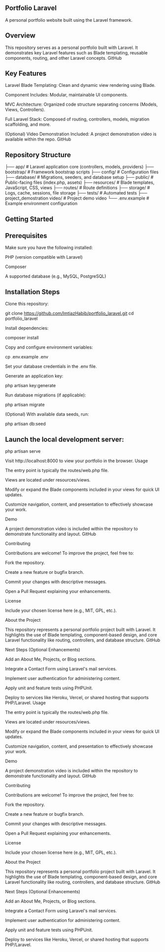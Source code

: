 ## Portfolio Laravel

A personal portfolio website built using the Laravel framework.

## Overview

This repository serves as a personal portfolio built with Laravel. It demonstrates key Laravel features such as Blade templating, reusable components, routing, and other Laravel concepts.
GitHub

## Key Features

Laravel Blade Templating: Clean and dynamic view rendering using Blade.

Component Includes: Modular, maintainable UI components.

MVC Architecture: Organized code structure separating concerns (Models, Views, Controllers).

Full Laravel Stack: Composed of routing, controllers, models, migration scaffolding, and more.

(Optional) Video Demonstration Included: A project demonstration video is available within the repo.
GitHub

## Repository Structure
├── app/                 # Laravel application core (controllers, models, providers)
├── bootstrap/           # Framework bootstrap scripts
├── config/              # Configuration files
├── database/            # Migrations, seeders, and database setup
├── public/              # Public-facing files (index.php, assets)
├── resources/           # Blade templates, JavaScript, CSS, views
├── routes/              # Route definitions
├── storage/             # Logs, cache, sessions, file storage
├── tests/               # Automated tests
├── project_demostration video/ # Project demo video
└── .env.example         # Example environment configuration
## Getting Started
## Prerequisites

Make sure you have the following installed:

PHP (version compatible with Laravel)

Composer

A supported database (e.g., MySQL, PostgreSQL)

## Installation Steps

Clone this repository:

git clone https://github.com/ImtiazHabib/portfolio_laravel.git
cd portfolio_laravel


Install dependencies:

composer install


Copy and configure environment variables:

cp .env.example .env


Set your database credentials in the .env file.

Generate an application key:

php artisan key:generate


Run database migrations (if applicable):

php artisan migrate


(Optional) With available data seeds, run:

php artisan db:seed


## Launch the local development server:

php artisan serve


Visit http://localhost:8000 to view your portfolio in the browser.
Usage

The entry point is typically the routes/web.php file.

Views are located under resources/views.

Modify or expand the Blade components included in your views for quick UI updates.

Customize navigation, content, and presentation to effectively showcase your work.

Demo

A project demonstration video is included within the repository to demonstrate functionality and layout.
GitHub

Contributing

Contributions are welcome! To improve the project, feel free to:

Fork the repository.

Create a new feature or bugfix branch.

Commit your changes with descriptive messages.

Open a Pull Request explaining your enhancements.

License

Include your chosen license here (e.g., MIT, GPL, etc.).

About the Project

This repository represents a personal portfolio project built with Laravel. It highlights the use of Blade templating, component-based design, and core Laravel functionality like routing, controllers, and database structure.
GitHub

Next Steps (Optional Enhancements)

Add an About Me, Projects, or Blog sections.

Integrate a Contact Form using Laravel's mail services.

Implement user authentication for administering content.

Apply unit and feature tests using PHPUnit.

Deploy to services like Heroku, Vercel, or shared hosting that supports PHP/Laravel. Usage

The entry point is typically the routes/web.php file.

Views are located under resources/views.

Modify or expand the Blade components included in your views for quick UI updates.

Customize navigation, content, and presentation to effectively showcase your work.

Demo

A project demonstration video is included within the repository to demonstrate functionality and layout.
GitHub

Contributing

Contributions are welcome! To improve the project, feel free to:

Fork the repository.

Create a new feature or bugfix branch.

Commit your changes with descriptive messages.

Open a Pull Request explaining your enhancements.

License

Include your chosen license here (e.g., MIT, GPL, etc.).

About the Project

This repository represents a personal portfolio project built with Laravel. It highlights the use of Blade templating, component-based design, and core Laravel functionality like routing, controllers, and database structure.
GitHub

Next Steps (Optional Enhancements)

Add an About Me, Projects, or Blog sections.

Integrate a Contact Form using Laravel's mail services.

Implement user authentication for administering content.

Apply unit and feature tests using PHPUnit.

Deploy to services like Heroku, Vercel, or shared hosting that supports PHP/Laravel.
